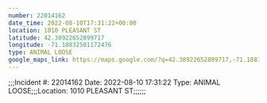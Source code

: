 ```yaml
---
number: 22014162
date_time: 2022-08-10T17:31:22+00:00
location: 1010 PLEASANT ST
latitude: 42.38922652899717
longitude: -71.18832501172476
type: ANIMAL LOOSE
google_maps_link: https://maps.google.com/?q=42.38922652899717,-71.18832501172476
---
```


;;;Incident #: 22014162   Date: 2022-08-10 17:31:22    Type: ANIMAL LOOSE;;;Location: 1010 PLEASANT ST;;;;;;
